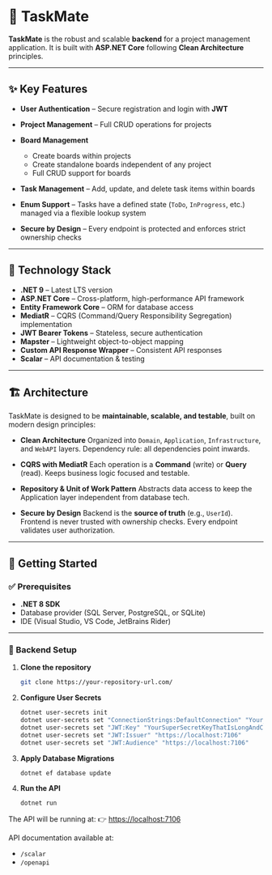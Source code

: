 # 📝 TaskMate

**TaskMate** is the robust and scalable **backend** for a project management application.
It is built with **ASP.NET Core** following **Clean Architecture** principles.

---

## ✨ Key Features

* **User Authentication** – Secure registration and login with **JWT**
* **Project Management** – Full CRUD operations for projects
* **Board Management**

  * Create boards within projects
  * Create standalone boards independent of any project
  * Full CRUD support for boards
* **Task Management** – Add, update, and delete task items within boards
* **Enum Support** – Tasks have a defined state (`ToDo`, `InProgress`, etc.) managed via a flexible lookup system
* **Secure by Design** – Every endpoint is protected and enforces strict ownership checks

---

## 🚀 Technology Stack

* **.NET 9** – Latest LTS version
* **ASP.NET Core** – Cross-platform, high-performance API framework
* **Entity Framework Core** – ORM for database access
* **MediatR** – CQRS (Command/Query Responsibility Segregation) implementation
* **JWT Bearer Tokens** – Stateless, secure authentication
* **Mapster** – Lightweight object-to-object mapping
* **Custom API Response Wrapper** – Consistent API responses
* **Scalar** – API documentation & testing

---

## 🏗️ Architecture

TaskMate is designed to be **maintainable, scalable, and testable**, built on modern design principles:

* **Clean Architecture**
  Organized into `Domain`, `Application`, `Infrastructure`, and `WebAPI` layers.
  Dependency rule: all dependencies point inwards.

* **CQRS with MediatR**
  Each operation is a **Command** (write) or **Query** (read).
  Keeps business logic focused and testable.

* **Repository & Unit of Work Pattern**
  Abstracts data access to keep the Application layer independent from database tech.

* **Secure by Design**
  Backend is the **source of truth** (e.g., `UserId`).
  Frontend is never trusted with ownership checks.
  Every endpoint validates user authorization.

---

## 🏁 Getting Started

### ✅ Prerequisites

* **.NET 8 SDK**
* Database provider (SQL Server, PostgreSQL, or SQLite)
* IDE (Visual Studio, VS Code, JetBrains Rider)

---

### 🔧 Backend Setup

1. **Clone the repository**

   ```bash
   git clone https://your-repository-url.com/
   ```

2. **Configure User Secrets**

   ```bash
   dotnet user-secrets init
   dotnet user-secrets set "ConnectionStrings:DefaultConnection" "Your_Database_Connection_String"
   dotnet user-secrets set "JWT:Key" "YourSuperSecretKeyThatIsLongAndComplex"
   dotnet user-secrets set "JWT:Issuer" "https://localhost:7106"
   dotnet user-secrets set "JWT:Audience" "https://localhost:7106"
   ```

3. **Apply Database Migrations**

   ```bash
   dotnet ef database update
   ```

4. **Run the API**

   ```bash
   dotnet run
   ```

The API will be running at:
👉 [https://localhost:7106](https://localhost:7106)

API documentation available at:

* `/scalar`
* `/openapi`
